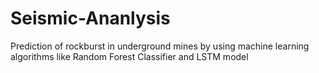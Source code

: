 # Seismic-Ananlysis
Prediction of rockburst in underground mines by using machine learning algorithms like Random Forest Classifier and LSTM model
